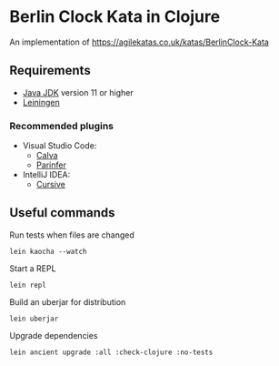 # Berlin Clock Kata in Clojure
                              
An implementation of https://agilekatas.co.uk/katas/BerlinClock-Kata

## Requirements

- [Java JDK](https://www.oracle.com/java/technologies/javase-downloads.html) version 11 or higher
- [Leiningen](https://leiningen.org/)

### Recommended plugins

- Visual Studio Code:
    - [Calva](https://calva.io/)
    - [Parinfer](https://github.com/oakmac/vscode-parinfer)
- IntelliJ IDEA:
    - [Cursive](https://cursive-ide.com/)

## Useful commands

Run tests when files are changed

    lein kaocha --watch

Start a REPL

    lein repl

Build an uberjar for distribution

    lein uberjar

Upgrade dependencies

    lein ancient upgrade :all :check-clojure :no-tests
